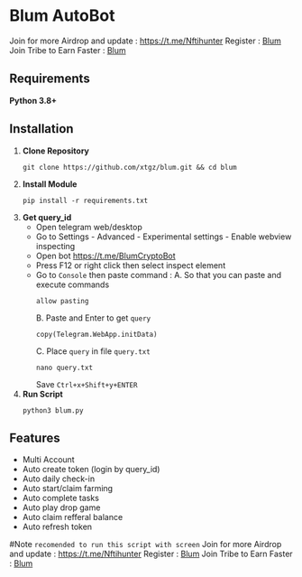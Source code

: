 # Blum AutoBot

Join for more Airdrop and update : https://t.me/Nftihunter
Register : [Blum](https://t.me/BlumCryptoBot/app?startapp=ref_OkMMgHB7nE)
Join Tribe to Earn Faster : [Blum](https://t.me/BlumCryptoBot/app?startapp=tribe_alloffmovie-ref_OkMMgHB7nE)

## Requirements
   **Python 3.8+**

## Installation

1. **Clone Repository**
     ```
     git clone https://github.com/xtgz/blum.git && cd blum
     ``` 
2. **Install Module**
     ```
     pip install -r requirements.txt
     ```
3. **Get query_id**
   - Open telegram web/desktop
   - Go to Settings - Advanced - Experimental settings - Enable webview inspecting
   - Open bot https://t.me/BlumCryptoBot
   - Press F12 or right click then select inspect element
   - Go to ```Console``` then paste command :
     A. So that you can paste and execute commands
        ```
        allow pasting
        ``` 
     B. Paste and Enter to get ```query```
        ```
        copy(Telegram.WebApp.initData)
        ``` 
     C. Place ```query``` in file ```query.txt```
        ```
        nano query.txt
        ``` 
        Save ```Ctrl+x+Shift+y+ENTER```
4. **Run Script**
     ```
     python3 blum.py
     ```

## Features
   -  Multi Account
   -  Auto create token (login by query_id)
   -  Auto daily check-in
   -  Auto start/claim farming
   -  Auto complete tasks
   -  Auto play drop game
   -  Auto claim refferal balance
   -  Auto refresh token

#Note
```recomended to run this script with screen```
Join for more Airdrop and update : https://t.me/Nftihunter
Register : [Blum](https://t.me/BlumCryptoBot/app?startapp=ref_OkMMgHB7nE)
Join Tribe to Earn Faster : [Blum](https://t.me/BlumCryptoBot/app?startapp=tribe_alloffmovie-ref_OkMMgHB7nE)
